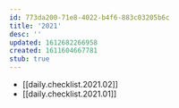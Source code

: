 ```yaml
---
id: 773da200-71e8-4022-b4f6-883c03205b6c
title: '2021'
desc: ''
updated: 1612682266958
created: 1611604667781
stub: true
---
```


- [[daily.checklist.2021.02]]
- [[daily.checklist.2021.01]]
